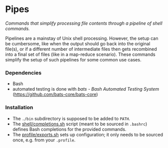 # Pipes

_Commands that simplify processing file contents through a pipeline of shell commands._

Pipelines are a mainstay of Unix shell processing. However, the setup can be cumbersome, like when the output should go back into the original file(s), or if a different number of intermediate files then gets recombined into a final set of files (like in a map-reduce scenario).
These commands simplify the setup of such pipelines for some common use cases.

### Dependencies

* Bash
* automated testing is done with _bats - Bash Automated Testing System_ (https://github.com/bats-core/bats-core)

### Installation

* The `./bin` subdirectory is supposed to be added to `PATH`.
* The [shell/completions.sh](shell/completions.sh) script (meant to be sourced in `.bashrc`) defines Bash completions for the provided commands.
* The [profile/exports.sh](profile/exports.sh) sets up configuration; it only needs to be sourced once, e.g. from your `.profile`.
